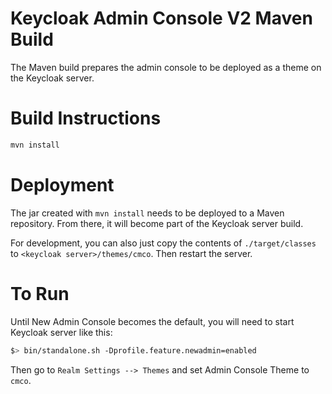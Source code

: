 # Keycloak Admin Console V2 Maven Build

The Maven build prepares the admin console to be deployed as a theme on the Keycloak server.

# Build Instructions

```bash
mvn install
```

# Deployment

The jar created with `mvn install` needs to be deployed to a Maven repository. From there, it will become part of the Keycloak server build.

For development, you can also just copy the contents of `./target/classes` to `<keycloak server>/themes/cmco`. Then restart the server.

# To Run

Until New Admin Console becomes the default, you will need to start Keycloak server like this:

```bash
$> bin/standalone.sh -Dprofile.feature.newadmin=enabled
```

Then go to `Realm Settings --> Themes` and set Admin Console Theme to `cmco`.
